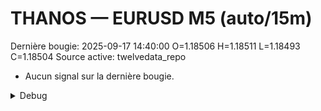 # THANOS — EURUSD M5 (auto/15m)
Dernière bougie: 2025-09-17 14:40:00  O=1.18506  H=1.18511  L=1.18493  C=1.18504
Source active: twelvedata_repo

- Aucun signal sur la dernière bougie.

<details><summary>Debug</summary>

- TD_API_KEY manquant.

</details>